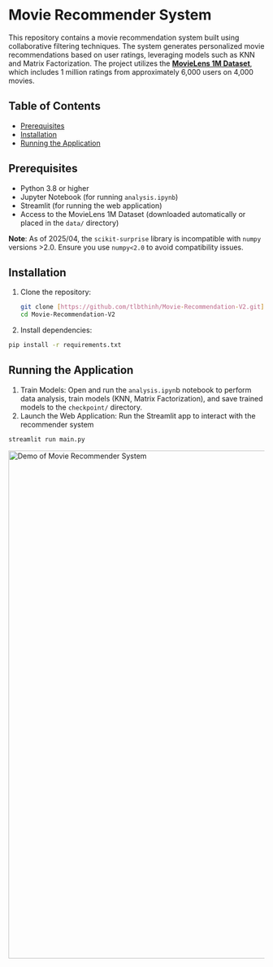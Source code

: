 # Movie Recommender System
This repository contains a movie recommendation system built using collaborative filtering techniques.
The system generates personalized movie recommendations based on user ratings, leveraging models such as KNN and Matrix Factorization.
The project utilizes the **[MovieLens 1M Dataset](https://grouplens.org/datasets/movielens/1m/)**, which includes 1 million ratings from approximately 6,000 users on 4,000 movies.

## Table of Contents
- [Prerequisites](#prerequisites)
- [Installation](#installation)
- [Running the Application](#running-the-application)

## Prerequisites
- Python 3.8 or higher
- Jupyter Notebook (for running `analysis.ipynb`)
- Streamlit (for running the web application)
- Access to the MovieLens 1M Dataset (downloaded automatically or placed in the `data/` directory)

**Note**: As of 2025/04, the `scikit-surprise` library is incompatible with `numpy` versions >2.0. Ensure you use `numpy<2.0` to avoid compatibility issues.

## Installation
1. Clone the repository:
   ```bash
   git clone [https://github.com/tlbthinh/Movie-Recommendation-V2.git](https://github.com/tlbthinh/Movie-Recommendation-V2.git)
   cd Movie-Recommendation-V2

2. Install dependencies:
```bash
pip install -r requirements.txt
```

## Running the Application
1. Train Models: Open and run the `analysis.ipyn`b notebook to perform data analysis, train models (KNN, Matrix Factorization), and save trained models to the `checkpoint/` directory.
2. Launch the Web Application: Run the Streamlit app to interact with the recommender system
```bash
streamlit run main.py
```
<img src="https://github.com/tlbthinh/Movie-Recommendation-V2/blob/main/asset/demo.gif" alt="Demo of Movie Recommender System" width="1000"/>
